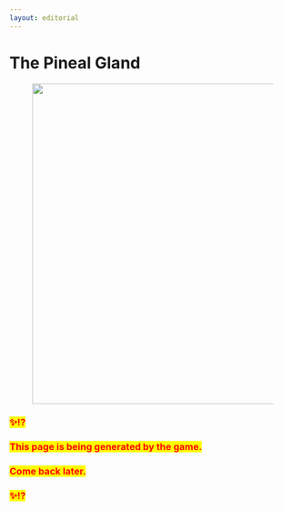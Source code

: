 ```yaml
---
layout: editorial
---
```


# The Pineal Gland

<figure><img src="../../../../../.gitbook/assets/pexels-btgl-♡-19077002.jpg" alt="" width="563"><figcaption></figcaption></figure>

### <mark style="color:red;">✨⁉️</mark>&#x20;

### <mark style="color:red;">This page is being generated by the game.</mark>&#x20;

### <mark style="color:red;">Come back later.</mark>

### <mark style="color:red;">✨⁉️</mark>
